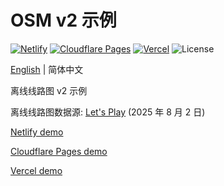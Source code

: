 # OSM v2 示例
[![Netlify](http://img.shields.io/netlify/b9d08bfe-52e2-4439-8161-553405dcb105?style=flat-square&logo=netlify&logoColor=white&label=Netlify)](//mtr-osm-example-v2.netlify.app)
[![Cloudflare Pages](https://badge.gteh.top/?url=http%3A%2F%2Fmtr-osm-example-v1.pages.dev&style=flat-square&logo=cloudflare&name=Cloudflare+Pages&logoColor=white)](//mtr-osm-example-v2.pages.dev)
[![Vercel](https://badge.gteh.top/vercel/mtr-osm-example-v2?style=flat-square&name=Vercel)](//mtr-osm-example-v2.vercel.app)
![License](https://img.shields.io/badge/License-MIT-blue?style=flat-square)

[English](//github.com/MTR-Offline-System-Map/example-v2/blob/main/README.md) | 简体中文

离线线路图 v2 示例

离线线路图数据源: [Let's Play](//letsplay.minecrafttransitrailway.com/system-map/) (2025 年 8 月 2 日)

[Netlify demo](//mtr-osm-example-v2.netlify.app/)

[Cloudflare Pages demo](//mtr-osm-example-v2.pages.dev)

[Vercel demo](https://mtr-osm-example-v2.pages.dev/)